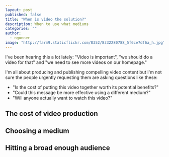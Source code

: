 ```yaml
---
layout: post
published: false
title: "When is video the solution?"
description: When to use what mediums
categories: ""
author: 
  - ngunner
image: "http://farm9.staticflickr.com/8352/8332280788_5f6ce7df6a_h.jpg"
---
```


I've been hearing this a lot lately: "Video is important", "we should do a video for that" and "we need to see more videos on our homepage."

I'm all about producing and publishing compelling video content but I'm not sure the people urgently requesting them are asking questions like these: 
- "Is the cost of putting this video together worth its potential benefits?"
- "Could this message be more effective using a different medium?"
- "Will anyone actually want to watch this video?"

## The cost of video production
## Choosing a medium
## Hitting a broad enough audience